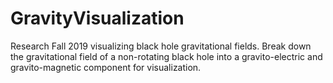 # GravityVisualization
Research Fall 2019 visualizing black hole gravitational fields.
Break down the gravitational field of a non-rotating black hole into a gravito-electric and gravito-magnetic component for visualization. 
